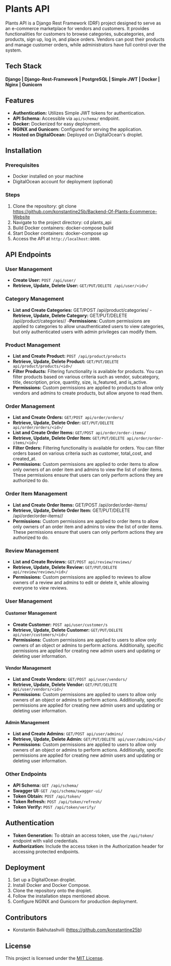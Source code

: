 # Plants API

Plants API is a Django Rest Framework (DRF) project designed to serve as an e-commerce marketplace for vendors and customers. It provides functionalities for customers to browse categories, subcategories, and products, sign up, log in, and place orders. Vendors can post their products and manage customer orders, while administrators have full control over the system.

## Tech Stack

#### Django | Django-Rest-Framework | PostgreSQL | Simple JWT | Docker | Nginx | Gunicorn 

## Features

- **Authentication:** Utilizes Simple JWT tokens for authentication.
- **API Schema:** Accessible via `api/schema/` endpoint.
- **Docker:** Dockerized for easy deployment.
- **NGINX and Gunicorn:** Configured for serving the application.
- **Hosted on DigitalOcean:** Deployed on DigitalOcean's droplet.

## Installation

### Prerequisites

- Docker installed on your machine
- DigitalOcean account for deployment (optional)

### Steps

1. Clone the repository:
git clone https://github.com/konstantine25b/Backend-Of-Plants-Ecommerce-Website
2. Navigate to the project directory:
cd plants_api
3. Build Docker containers:
docker-compose build
4. Start Docker containers:
docker-compose up
5. Access the API at `http://localhost:8000`.

## API Endpoints

### User Management

- **Create User:** `POST /api/user/`
- **Retrieve, Update, Delete User:** `GET/PUT/DELETE /api/user/<id>/`

### Category Management
- **List and Create Categories:** GET/POST /api/product/categories/
-**Retrieve, Update, Delete Category:** GET/PUT/DELETE /api/product/categories/<id>/
-**Permissions:** Custom permissions are applied to categories to allow unauthenticated users to view categories, but only authenticated users with admin privileges can modify them.

### Product Management

- **List and Create Product:** `POST /api/product/products`
- **Retrieve, Update, Delete Product:** `GET/PUT/DELETE api/product/products/<id>/`
- **Filter Products:** Filtering functionality is available for products. You can filter products based on various criteria such as vendor, subcategory, title, description, price, quantity, size, is_featured, and is_active.
- **Permissions:** Custom permissions are applied to products to allow only vendors and admins to create products, but allow anyone to read them.

### Order Management

- **List and Create Orders:** `GET/POST api/order/orders/`
- **Retrieve, Update, Delete Order:** `GET/PUT/DELETE api/order/orders/<id>/`
- **List and Create Order Items:** `GET/POST api/order/order-items/`
- **Retrieve, Update, Delete Order Item:** `GET/PUT/DELETE api/order/order-items/<id>/`
- **Filter Orders:** Filtering functionality is available for orders. You can filter orders based on various criteria such as customer, total_cost, and created_at.
- **Permissions:** Custom permissions are applied to order items to allow only owners of an order item and admins to view the list of order items. These permissions ensure that users can only perform actions they are authorized to do.
  
### Order Item Management
- **List and Create Order Items:** GET/POST /api/order/order-items/
- **Retrieve, Update, Delete Order Item:** GET/PUT/DELETE /api/order/order-items/<id>/
- **Permissions:** Custom permissions are applied to order items to allow only owners of an order item and admins to view the list of order items. These permissions ensure that users can only perform actions they are authorized to do.

### Review Management

- **List and Create Reviews:** `GET/POST api/review/reviews/`
- **Retrieve, Update, Delete Review:** `GET/PUT/DELETE api/review/reviews/<id>/`
- **Permissions:** Custom permissions are applied to reviews to allow owners of a review and admins to edit or delete it, while allowing everyone to view reviews.

### User Management

#### Customer Management

- **Create Customer:** `POST api/user/customer/s`
- **Retrieve, Update, Delete Customer:** `GET/PUT/DELETE api/user/customers/<id>/`
- **Permissions:** Custom permissions are applied to users to allow only owners of an object or admins to perform actions. Additionally, specific permissions are applied for creating new admin users and updating or deleting user information.

#### Vendor Management

- **List and Create Vendors:** `GET/POST api/user/vendors/`
- **Retrieve, Update, Delete Vendor:** `GET/PUT/DELETE api/user/vendors/<id>/`
- **Permissions:** Custom permissions are applied to users to allow only owners of an object or admins to perform actions. Additionally, specific permissions are applied for creating new admin users and updating or deleting user information.

#### Admin Management

- **List and Create Admins:** `GET/POST api/user/admins/`
- **Retrieve, Update, Delete Admin:** `GET/PUT/DELETE api/user/admins/<id>/`
- **Permissions:** Custom permissions are applied to users to allow only owners of an object or admins to perform actions. Additionally, specific permissions are applied for creating new admin users and updating or deleting user information.

### Other Endpoints

- **API Schema:** `GET /api/schema/`
- **Swagger UI:** `GET /api/schema/swagger-ui/`
- **Token Obtain:** `POST /api/token/`
- **Token Refresh:** `POST /api/token/refresh/`
- **Token Verify:** `POST /api/token/verify/`


## Authentication

- **Token Generation:** To obtain an access token, use the `/api/token/` endpoint with valid credentials.
- **Authorization:** Include the access token in the Authorization header for accessing protected endpoints.


## Deployment

1. Set up a DigitalOcean droplet.
2. Install Docker and Docker Compose.
3. Clone the repository onto the droplet.
4. Follow the installation steps mentioned above.
5. Configure NGINX and Gunicorn for production deployment.

## Contributors

- Konstantin Bakhutashvili (https://github.com/konstantine25b)

## License

This project is licensed under the [MIT License](LICENSE).

